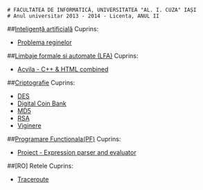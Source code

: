 ```
# FACULTATEA DE INFORMATICĂ, UNIVERSITATEA "AL. I. CUZA" IAȘI
# Anul universitar 2013 - 2014 - Licenta, ANUL II
```

##[Inteligență artificială](IA)
Cuprins:

- [Problema reginelor](IA/regine.py)


##[Limbaje formale si automate (LFA)](LFA)
Cuprins:

- [Acvila - C++ & HTML combined](LFA/Acvila)


##[Criptografie](Criptografie)
Cuprins:

- [DES](Criptografie/DES)
- [Digital Coin Bank](Criptografie/DigitalCoinBank)
- [MD5](Criptografie/MD5)
- [RSA](Criptografie/RSA)
- [Viginere](Criptografie/Viginere)


##[Programare Functionala(PF)](PF)
Cuprins:

- [Proiect - Expression parser and evaluator](PF/proiect.hs)


##[RO] Retele
Cuprins:

- [Traceroute](Retele/Traceroute)